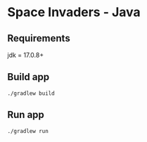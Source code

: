 # Space Invaders - Java

## Requirements

jdk = 17.0.8+

## Build app

```
./gradlew build
```

## Run app

```
./gradlew run
```
